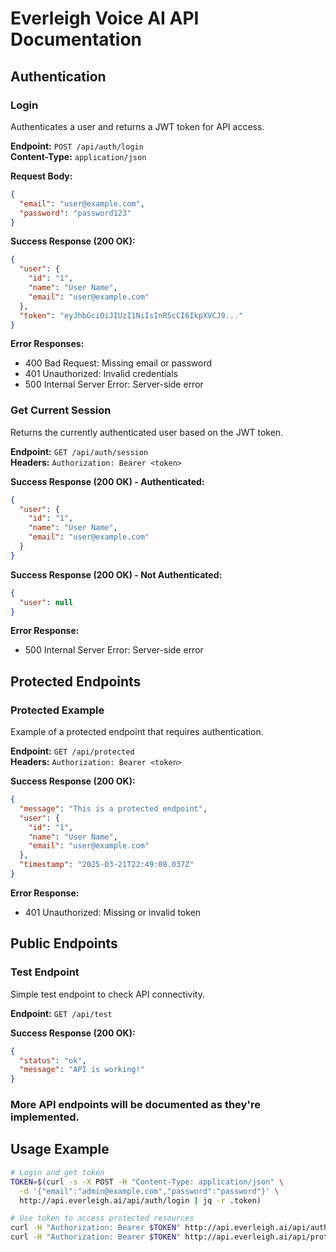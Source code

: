 # Everleigh Voice AI API Documentation

## Authentication

### Login
Authenticates a user and returns a JWT token for API access.

**Endpoint:** `POST /api/auth/login`  
**Content-Type:** `application/json`

**Request Body:**
```json
{
  "email": "user@example.com",
  "password": "password123"
}
```

**Success Response (200 OK):**
```json
{
  "user": {
    "id": "1",
    "name": "User Name",
    "email": "user@example.com"
  },
  "token": "eyJhbGciOiJIUzI1NiIsInR5cCI6IkpXVCJ9..."
}
```

**Error Responses:**
- 400 Bad Request: Missing email or password
- 401 Unauthorized: Invalid credentials
- 500 Internal Server Error: Server-side error

### Get Current Session
Returns the currently authenticated user based on the JWT token.

**Endpoint:** `GET /api/auth/session`  
**Headers:** `Authorization: Bearer <token>`

**Success Response (200 OK) - Authenticated:**
```json
{
  "user": {
    "id": "1",
    "name": "User Name",
    "email": "user@example.com"
  }
}
```

**Success Response (200 OK) - Not Authenticated:**
```json
{
  "user": null
}
```

**Error Response:**
- 500 Internal Server Error: Server-side error

## Protected Endpoints

### Protected Example
Example of a protected endpoint that requires authentication.

**Endpoint:** `GET /api/protected`  
**Headers:** `Authorization: Bearer <token>`

**Success Response (200 OK):**
```json
{
  "message": "This is a protected endpoint",
  "user": {
    "id": "1",
    "name": "User Name",
    "email": "user@example.com"
  },
  "timestamp": "2025-03-21T22:49:08.037Z"
}
```

**Error Response:**
- 401 Unauthorized: Missing or invalid token

## Public Endpoints

### Test Endpoint
Simple test endpoint to check API connectivity.

**Endpoint:** `GET /api/test`

**Success Response (200 OK):**
```json
{
  "status": "ok",
  "message": "API is working!"
}
```

### More API endpoints will be documented as they're implemented.

## Usage Example

```bash
# Login and get token
TOKEN=$(curl -s -X POST -H "Content-Type: application/json" \
  -d '{"email":"admin@example.com","password":"password"}' \
  http://api.everleigh.ai/api/auth/login | jq -r .token)

# Use token to access protected resources
curl -H "Authorization: Bearer $TOKEN" http://api.everleigh.ai/api/auth/session
curl -H "Authorization: Bearer $TOKEN" http://api.everleigh.ai/api/protected
``` 